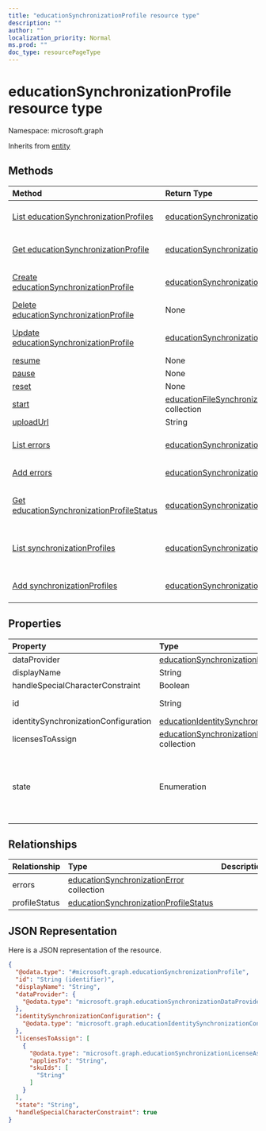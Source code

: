 ```yaml
---
title: "educationSynchronizationProfile resource type"
description: ""
author: ""
localization_priority: Normal
ms.prod: ""
doc_type: resourcePageType
---
```


# educationSynchronizationProfile resource type


Namespace: microsoft.graph




Inherits from [entity](../resources/entity.md)

## Methods
|Method|Return Type|Description|
|:---|:---|:---|
|[List educationSynchronizationProfiles](../api/educationsynchronizationprofile-list.md)|[educationSynchronizationProfile](../resources/educationsynchronizationprofile.md) collection|List properties and relationships of the [educationSynchronizationProfile](../resources/educationsynchronizationprofile.md) objects.|
|[Get educationSynchronizationProfile](../api/educationsynchronizationprofile-get.md)|[educationSynchronizationProfile](../resources/educationsynchronizationprofile.md)|Read properties and relationships of the [educationSynchronizationProfile](../resources/educationsynchronizationprofile.md) object.|
|[Create educationSynchronizationProfile](../api/educationsynchronizationprofile-create.md)|[educationSynchronizationProfile](../resources/educationsynchronizationprofile.md)|Create a new [educationSynchronizationProfile](../resources/educationsynchronizationprofile.md) object.|
|[Delete educationSynchronizationProfile](../api/educationsynchronizationprofile-delete.md)|None|Deletes a [educationSynchronizationProfile](../resources/educationsynchronizationprofile.md).|
|[Update educationSynchronizationProfile](../api/educationsynchronizationprofile-update.md)|[educationSynchronizationProfile](../resources/educationsynchronizationprofile.md)|Update the properties of a [educationSynchronizationProfile](../resources/educationsynchronizationprofile.md) object.|
|[resume](../api/educationsynchronizationprofile-resume.md)|None||
|[pause](../api/educationsynchronizationprofile-pause.md)|None||
|[reset](../api/educationsynchronizationprofile-reset.md)|None||
|[start](../api/educationsynchronizationprofile-start.md)|[educationFileSynchronizationVerificationMessage](../resources/educationfilesynchronizationverificationmessage.md) collection||
|[uploadUrl](../api/educationsynchronizationprofile-uploadurl.md)|String||
|[List errors](../api/educationsynchronizationprofile-list-errors.md)|[educationSynchronizationError](../resources/educationsynchronizationerror.md) collection|Get the educationSynchronizationErrors from the errors navigation property.|
|[Add errors](../api/educationsynchronizationprofile-post-errors.md)|[educationSynchronizationError](../resources/educationsynchronizationerror.md)|Add errors by posting to the errors collection.|
|[Get educationSynchronizationProfileStatus](../api/educationsynchronizationprofilestatus-get.md)|[educationSynchronizationProfileStatus](../resources/educationsynchronizationprofilestatus.md)|Read properties and relationships of the [educationSynchronizationProfileStatus](../resources/educationsynchronizationprofilestatus.md) object.|
|[List synchronizationProfiles](../api/educationroot-list-synchronizationprofiles.md)|[educationSynchronizationProfile](../resources/educationsynchronizationprofile.md) collection|Get the educationSynchronizationProfiles from the synchronizationProfiles navigation property.|
|[Add synchronizationProfiles](../api/educationroot-post-synchronizationprofiles.md)|[educationSynchronizationProfile](../resources/educationsynchronizationprofile.md)|Add synchronizationProfiles by posting to the synchronizationProfiles collection.|

## Properties
|Property|Type|Description|
|:---|:---|:---|
|dataProvider|[educationSynchronizationDataProvider](../resources/educationsynchronizationdataprovider.md)||
|displayName|String||
|handleSpecialCharacterConstraint|Boolean||
|id|String| Inherited from [entity](../resources/entity.md)|
|identitySynchronizationConfiguration|[educationIdentitySynchronizationConfiguration](../resources/educationidentitysynchronizationconfiguration.md)||
|licensesToAssign|[educationSynchronizationLicenseAssignment](../resources/educationsynchronizationlicenseassignment.md) collection||
|state|Enumeration|. Possible values are: `deleting`, `deletionFailed`, `provisioningFailed`, `provisioned`, `provisioning`, `unknownFutureValue`.|

## Relationships
|Relationship|Type|Description|
|:---|:---|:---|
|errors|[educationSynchronizationError](../resources/educationsynchronizationerror.md) collection||
|profileStatus|[educationSynchronizationProfileStatus](../resources/educationsynchronizationprofilestatus.md)||

## JSON Representation
Here is a JSON representation of the resource.
<!-- {
  "blockType": "resource",
  "keyProperty": "id",
  "@odata.type": "microsoft.graph.educationSynchronizationProfile",
  "baseType": "microsoft.graph.entity",
  "openType": false
}
-->
``` json
{
  "@odata.type": "#microsoft.graph.educationSynchronizationProfile",
  "id": "String (identifier)",
  "displayName": "String",
  "dataProvider": {
    "@odata.type": "microsoft.graph.educationSynchronizationDataProvider"
  },
  "identitySynchronizationConfiguration": {
    "@odata.type": "microsoft.graph.educationIdentitySynchronizationConfiguration"
  },
  "licensesToAssign": [
    {
      "@odata.type": "microsoft.graph.educationSynchronizationLicenseAssignment",
      "appliesTo": "String",
      "skuIds": [
        "String"
      ]
    }
  ],
  "state": "String",
  "handleSpecialCharacterConstraint": true
}
```

